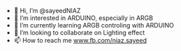 - 👋 Hi, I’m @sayeedNIAZ
- 👀 I’m interested in ARDUINO, especially in ARGB
- 🌱 I’m currently learning ARGB controling with ARDUINO
- 💞️ I’m looking to collaborate on Lighting effect
- 📫 How to reach me www.fb.com/niaz.sayeed

<!---
sayeedNIAZ/sayeedNIAZ is a ✨ special ✨ repository because its `README.md` (this file) appears on your GitHub profile.
You can click the Preview link to take a look at your changes.
--->
